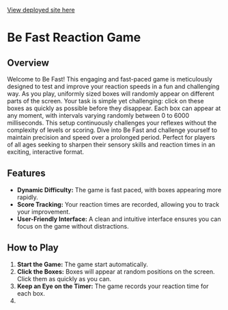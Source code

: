 [View deployed site here](https://odmarken.github.io/BeFast/)

# Be Fast Reaction Game

## Overview
Welcome to Be Fast! This engaging and fast-paced game is meticulously designed to test and improve your reaction speeds in a fun and challenging way. As you play, uniformly sized boxes will randomly appear on different parts of the screen. Your task is simple yet challenging: click on these boxes as quickly as possible before they disappear. Each box can appear at any moment, with intervals varying randomly between 0 to 6000 milliseconds. This setup continuously challenges your reflexes without the complexity of levels or scoring. Dive into Be Fast and challenge yourself to maintain precision and speed over a prolonged period. Perfect for players of all ages seeking to sharpen their sensory skills and reaction times in an exciting, interactive format.

## Features
- **Dynamic Difficulty:** The game is fast paced, with boxes appearing more rapidly.
- **Score Tracking:** Your reaction times are recorded, allowing you to track your improvement.
- **User-Friendly Interface:** A clean and intuitive interface ensures you can focus on the game without distractions.

## How to Play
1. **Start the Game:** The game start automatically.
2. **Click the Boxes:** Boxes will appear at random positions on the screen. Click them as quickly as you can.
3. **Keep an Eye on the Timer:** The game records your reaction time for each box.
4. 

